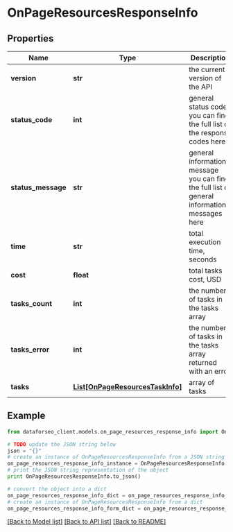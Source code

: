 # OnPageResourcesResponseInfo


## Properties

Name | Type | Description | Notes
------------ | ------------- | ------------- | -------------
**version** | **str** | the current version of the API | [optional] 
**status_code** | **int** | general status code you can find the full list of the response codes here | [optional] 
**status_message** | **str** | general informational message you can find the full list of general informational messages here | [optional] 
**time** | **str** | total execution time, seconds | [optional] 
**cost** | **float** | total tasks cost, USD | [optional] 
**tasks_count** | **int** | the number of tasks in the tasks array | [optional] 
**tasks_error** | **int** | the number of tasks in the tasks array returned with an error | [optional] 
**tasks** | [**List[OnPageResourcesTaskInfo]**](OnPageResourcesTaskInfo.md) | array of tasks | [optional] 

## Example

```python
from dataforseo_client.models.on_page_resources_response_info import OnPageResourcesResponseInfo

# TODO update the JSON string below
json = "{}"
# create an instance of OnPageResourcesResponseInfo from a JSON string
on_page_resources_response_info_instance = OnPageResourcesResponseInfo.from_json(json)
# print the JSON string representation of the object
print OnPageResourcesResponseInfo.to_json()

# convert the object into a dict
on_page_resources_response_info_dict = on_page_resources_response_info_instance.to_dict()
# create an instance of OnPageResourcesResponseInfo from a dict
on_page_resources_response_info_form_dict = on_page_resources_response_info.from_dict(on_page_resources_response_info_dict)
```
[[Back to Model list]](../README.md#documentation-for-models) [[Back to API list]](../README.md#documentation-for-api-endpoints) [[Back to README]](../README.md)


